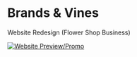 # Brands & Vines
 Website Redesign (Flower Shop Business)


 [![Website Preview/Promo](https://img.youtube.com/vi/VIDEO_ID/0.jpg)](https://www.youtube.com/watch?v=B_v_iyErhhk)

